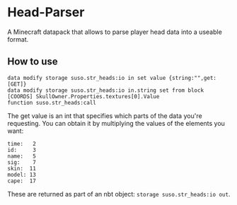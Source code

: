 # Head-Parser
A Minecraft datapack that allows to parse player head data into a useable format.

## How to use
```mcfunction
data modify storage suso.str_heads:io in set value {string:"",get:[GET]}
data modify storage suso.str_heads:io in.string set from block [COORDS] SkullOwner.Properties.textures[0].Value
function suso.str_heads:call
```

The get value is an int that specifies which parts of the data you're requesting. You can obtain it by multiplying the values of the elements you want:

```
time:   2
id:     3
name:   5
sig:    7
skin:  11
model: 13
cape:  17
```

These are returned as part of an nbt object: `storage suso.str_heads:io out`.
